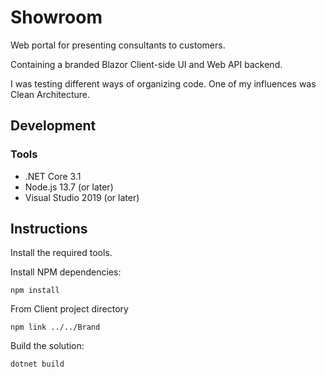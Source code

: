 # Showroom

Web portal for presenting consultants to customers.  

Containing a branded Blazor Client-side UI and Web API backend.

I was testing different ways of organizing code. One of my influences was Clean Architecture.

## Development

### Tools

* .NET Core 3.1
* Node.js 13.7 (or later)
* Visual Studio 2019 (or later)

## Instructions

Install the required tools.

Install NPM dependencies:

```
npm install
```

From Client project directory

```
npm link ../../Brand
```

Build the solution:

```
dotnet build
```
